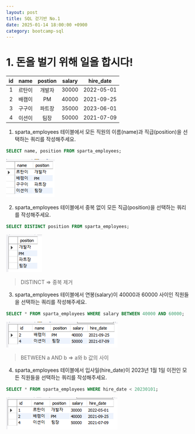 ```yaml
---
layout: post
title: SQL 걷기반 No.1
date: 2025-01-14 18:00:00 +0900
category: bootcamp-sql
---
```


# 1. 돈을 벌기 위해 일을 합시다!

| id | name | postion | salary | hire_date |
|:--:|:----:|:-------:|:------:|:---------:|
| 1 | 르탄이 | 개발자  | 30000  | 2022-05-01 |
| 2 | 배캠이 | PM     | 40000  | 2021-09-25 |
| 3 | 구구이 | 파트장  | 35000  | 2023-06-01 |
| 4 | 이션이 | 팀장    | 50000  | 2021-07-09 |

1. sparta_employees 테이블에서 모든 직원의 이름(name)과 직급(position)을 선택하는 쿼리를 작성해주세요.
```sql
SELECT name, position FROM sparta_employees;
```
![walk1-1](/public/img/walk1-1.png)

2. sparta_employees 테이블에서 중복 없이 모든 직급(position)을 선택하는 쿼리를 작성해주세요.
```sql
SELECT DISTINCT position FROM sparta_employees;
```
![walke1-2](/public/img/walk1-2.png)
> DISTINCT => 중복 제거

3. sparta_employees 테이블에서 연봉(salary)이 40000과 60000 사이인 직원들을 선택하는 쿼리를 작성해주세요.
```sql
SELECT * FROM sparta_employees WHERE salary BETWEEN 40000 AND 60000;
```
![walke1-3](/public/img/walk1-3.png)
> BETWEEN a AND b => a와 b 값의 사이

4. sparta_employees 테이블에서 입사일(hire_date)이 2023년 1월 1일 이전인 모든 직원들을 선택하는 쿼리를 작성해주세요.
```sql
SELECT * FROM sparta_employees WHERE hire_date < 20230101;
```
![walke1-4](/public/img/walk1-4.png)
